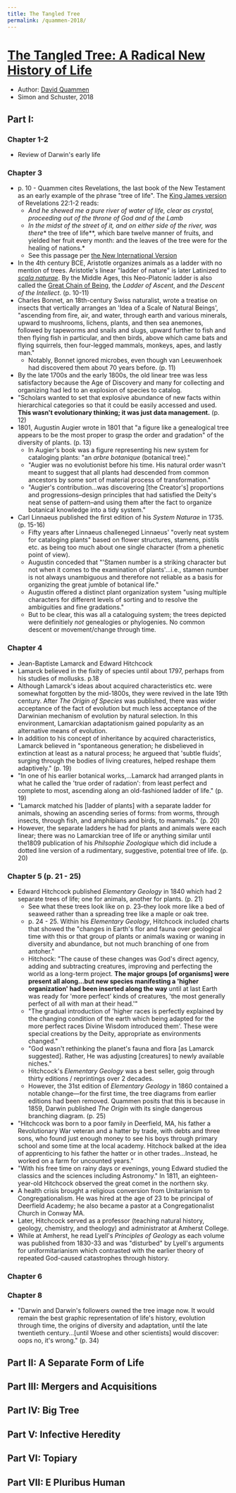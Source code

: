```yaml
---
title: The Tangled Tree
permalink: /quammen-2018/
---
```


# [The Tangled Tree: A Radical New History of Life](https://www.simonandschuster.com/books/The-Tangled-Tree/David-Quammen/9781476776637) 
* Author: [David Quammen](https://en.wikipedia.org/wiki/David_Quammen)
* Simon and Schuster, 2018

## Part I:
### Chapter 1-2
* Review of Darwin's early life

### Chapter 3
* p. 10 - Quammen cites Revelations, the last book of the New Testament as an early example of the phrase "tree of life".  The [King James version](https://www.youtube.com/watch?v=x5c2iRHlAHA) of Revelations 22:1-2 reads: 
	* *And he shewed me a pure river of water of life, clear as crystal, proceeding out of the throne of God and of the Lamb*
	* *In the midst of the street of it, and on either side of the river, was there** the tree of life**, which bare twelve manner of fruits, and yielded her fruit every month: and the leaves of the tree were for the healing of nations.*
	* See this passage per [the New International Version](https://www.biblegateway.com/passage/?search=Revelation%2022&version=NIV)
* In the 4th century BCE, Aristotle organizes animals as a ladder with no mention of trees. Aristotle's linear "ladder of nature" is later Latinized to [*scala naturae*](https://sites.google.com/site/aristotlethebiologist/aristotle-s-biology/great-chain-of-being). By the Middle Ages, this Neo-Platonic ladder is also called the [Great Chain of Being](https://en.wikipedia.org/wiki/Great_chain_of_being), the *Ladder of Ascent*, and *the Descent of the Intellect*. (p. 10-11)
* Charles Bonnet, an 18th-century Swiss naturalist, wrote a treatise on insects that vertically arranges an 'Idea of a Scale of Natural Beings', "ascending from fire, air, and water, through earth and various minerals, upward to mushrooms, lichens, plants, and then sea anemones, followed by tapeworms and snails and slugs, upward further to fish and then flying fish in particular, and then birds, above which came bats and flying squirrels, then four-legged mammals, monkeys, apes, and lastly man."
	* Notably, Bonnet ignored microbes, even though van Leeuwenhoek had discovered them about 70 years before. (p. 11)
* By the late 1700s and the early 1800s, the old linear tree was less satisfactory because the Age of Discovery and many for collecting and organizing had led to an explosion of species to catalog. 
* "Scholars wanted to set that explosive abundance of new facts within hierarchical categories so that it could be easily accessed and used. **This wasn't evolutionary thinking; it was just data management.** (p. 12)
* 1801, Augustin Augier wrote in 1801 that "a figure like a genealogical tree appears to be the most proper to grasp the order and gradation" of the diversity of plants. (p. 13)
	* In Augier's book was a figure representing his new system for cataloging plants: "an *arbre botanique* (botanical tree)."
	* "Augier was no evolutionist before his time. His natural order wasn't meant to suggest that all plants had descended from common ancestors by some sort of material process of transformation."
	* "Augier's contribution...was discovering [the Creator's] proportions and progressions–design principles that had satisfied the Deity's neat sense of pattern–and using them after the fact to organize botanical knowledge into a tidy system."
* Carl Linnaeus published the first edition of his *System Naturae* in 1735. (p. 15-16)
	* Fifty years after Linnaeus challeneged Linnaeus' "overly neat system for cataloging plants" based on flower structures, stamens, pistils etc. as being too much about one single character (from a phenetic point of view).
	* Augustin conceded that "'Stamen number is a striking character but not when it comes to the examination of plants'...i.e., stamen number is not always unambiguous and therefore not reliable as a basis for organizing the great jumble of botanical life."
	* Augustin offered a distinct plant organization system "using multiple characters for different levels of sorting and to resolve the ambiguities and fine gradations."
	* But to be clear, this was all a cataloguing system; the trees depicted were definitiely *not* genealogies or phylogenies. No common descent or movement/change through time.

### Chapter 4
* Jean-Baptiste Lamarck and Edward Hitchcock
* Lamarck believed in the fixity of species until about 1797, perhaps from his studies of mollusks. p.18
* Although Lamarck's ideas about acquired characteristics etc. were somewhat forgotten by the mid-1800s, they were revived in the late 19th century. After *The Origin of Species* was published, there was wider acceptance of the fact of evolution but much less acceptance of the Darwinian mechanism of evolution by natural selection. In this environment, Lamarckian adaptationism gained popularity as an alternative means of evolution.
* In addition to his concept of inheritance by acquired characteristics, Lamarck believed in "spontaneous generation; he disbelieved in extinction at least as a natural process; he argueed that 'subtle fluids', surging through the bodies of living creatures, helped reshape them adaptively." (p. 19)
* "In one of his earlier botanical works,...Lamarck had arranged plants in what he called the 'true order of radation': from least perfect and complete to most, ascending along an old-fashioned ladder of life." (p. 19)
* "Lamarck matched his [ladder of plants] with a separate ladder for animals, showing an ascending series of forms: from worms, through insects, through fish, and amphibians and birds, to mammals." (p. 20)
* However, the separate ladders he had for plants and animals were each linear;  there was no Lamarckian tree of life or anything similar until the1809 publication of his *Philsophie Zoologique* which did include a dotted line version of a rudimentary, suggestive, potential tree of life.  (p. 20)

### Chapter 5 (p. 21 - 25)
* Edward Hitchcock published *Elementary Geology* in 1840 which had 2 separate trees of life; one for animals, another for plants. (p. 21)
	* See what these trees look like on p. 23–they look more like a bed of seaweed rather than a spreading tree like a maple or oak tree.
	* p. 24 - 25. Within his *Elementary Geology*, Hitchcock included charts that showed the "changes in Earth's flor and fauna over geological time with this or that group of plants or animals waxing or waning in diversity and abundance, but not much branching of one from antoher."
	* Hitchock: "The cause of these changes was God's direct agency, adding and subtracting creatures, improving and perfecting the world as a long-term project. **The major groups [of organisms] were present all along...but new species manifesting a 'higher organization' had been inserted along the way** until at last Earth was ready for 'more perfect' kinds of creatures, 'the most generally perfect of all with man at their head.'"
	* "The gradual introduction of 'higher races is perfectly explained by the changing condition of the earth which being adapted for the more perfect races Divine Wisdom introduced them'. These were special creations by the Deity, appropriate as environments changed."
	* "God wasn't rethinking the planet's fauna and flora [as Lamarck suggested]. Rather, He was adjusting [creatures] to newly available niches."
	* Hitchcock's *Elementary Geology* was a best seller, goig through thirty editions / reprintings over 2 decades. 
	* However, the 31st edition of *Elementary Geology* in 1860 contained a notable change––for the first time, the tree diagrams from earlier editions had been removed. Quammen posits that this is because in 1859, Darwin published *The Origin* with its single dangerous branching diagram. (p. 25)
* "Hitchcock was born to a poor family in Deerfield, MA, his father a Revolutionary War veteran and a hatter by trade, with debts and three sons, who found just enough money to see his boys through primary school and some time at the local academy. Hitchock balked at the idea of apprenticing to his father the hatter or in other trades...Instead, he worked on a farm for uncounted years."
* "With his free time on rainy days or evenings, young Edward studied the classics and the sciences including Astronomy." In 1811, an eighteen-year-old Hitchcock observed the great comet in the northern sky.
* A health crisis brought a religious conversion from Unitarianism to Congregationalism. He was hired at the age of 23 to be principal of Deerfield Academy; he also became a pastor at a Congregationalist Church in Conway MA. 
* Later, Hitchcock served as a professor (teaching natural history, geology, chemistry, and theology) and administrator at Amherst College.
* While at Amherst, he read Lyell's *Principles of Geology* as each volume was published from 1830-33 and was "disturbed" by Lyell's arguments for uniformitarianism which contrasted with the earlier theory of repeated God-caused catastrophes through history.

### Chapter 6

### Chapter 8
* "Darwin and Darwin's followers owned the tree image now. It would remain the best graphic representation of life's history, evolution through time, the origins of diversity and adaptation, until the late twentieth century...[until Woese and other scientists] would discover: oops no, it's wrong." (p. 34)


## Part II: A Separate Form of Life
## Part III: Mergers and Acquisitions
## Part IV: Big Tree
## Part V: Infective Heredity
## Part VI: Topiary
## Part VII: E Pluribus Human
